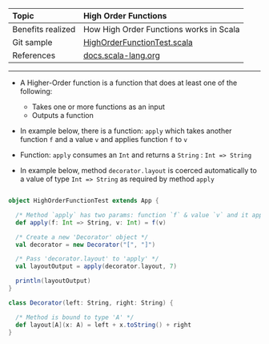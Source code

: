 | Topic | High Order Functions |
| :--- | :--- |
| Benefits realized | How High Order Functions works in Scala  	|
| Git sample 		| [HighOrderFunctionTest.scala](https://github.com/inbravo/scala-src/blob/master/src/main/scala/com/inbravo/lang/HighOrderFunctionTest.scala)	|
| References		| [docs.scala-lang.org](http://docs.scala-lang.org/tutorials/tour/higher-order-functions.html)	|

---

*	A Higher-Order function is a function that does at least one of the following:
	*	Takes one or more functions as an input
    *	Outputs a function

*	In example below, there is a function: `apply` which takes another function `f` and a value `v` and applies function `f` to `v`

*	Function: `apply` consumes an `Int` and returns a `String` : `Int => String`

*	In example below, method `decorator.layout` is coerced automatically to a value of type `Int => String` as required by method `apply`

```scala

object HighOrderFunctionTest extends App {

  /* Method `apply` has two params: function `f` & value `v` and it applies `f` to `v` */
  def apply(f: Int => String, v: Int) = f(v)

  /* Create a new 'Decorator' object */
  val decorator = new Decorator("[", "]")

  /* Pass 'decorator.layout' to 'apply' */
  val layoutOutput = apply(decorator.layout, 7)

  println(layoutOutput)
}

class Decorator(left: String, right: String) {

  /* Method is bound to type 'A' */
  def layout[A](x: A) = left + x.toString() + right
}
```


